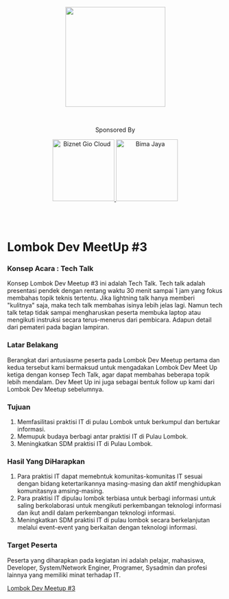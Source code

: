 

<p align="center">
<img src="https://github.com/LombokDev/Meetup003/blob/master/docs/img/logoblack.png" width="233px">
</p>

<br/>
<p align="center">Sponsored By</center>
<br/>

<p align="center">
    <a href="https://www.biznetgio.com/">
        <img src="https://github.com/LombokDev/Meetup003/blob/master/assets/img/biznet.png" width="144px" title="Biznet Gio Cloud" alt="Biznet Gio Cloud"/>
    </a>
    <a href="https://bimajaya.co.id/">
        <img src="https://github.com/LombokDev/Meetup003/blob/master/assets/img/bimajaya.png" width="144px" title="Bima Jaya" alt="Bima Jaya">
    </a>
</p>
<br/><br/>

# Lombok Dev MeetUp #3

### Konsep Acara : Tech Talk
Konsep Lombok Dev Meetup #3 ini adalah Tech Talk. Tech talk adalah presentasi pendek dengan rentang waktu 30 menit sampai 1 jam yang fokus membahas topik teknis tertentu. Jika lightning talk hanya memberi "kulitnya" saja, maka tech talk membahas isinya lebih jelas lagi. Namun tech talk tetap tidak sampai mengharuskan peserta membuka laptop atau mengikuti instruksi secara terus-menerus dari pembicara. Adapun detail dari pemateri pada bagian lampiran.


### Latar Belakang
Berangkat dari antusiasme peserta pada Lombok Dev Meetup pertama dan kedua tersebut kami bermaksud untuk mengadakan Lombok Dev Meet Up ketiga dengan konsep Tech Talk, agar dapat membahas beberapa topik lebih mendalam. Dev Meet Up ini juga sebagai bentuk follow up kami dari Lombok Dev Meetup sebelumnya.

### Tujuan
1. Memfasilitasi praktisi IT di pulau Lombok untuk berkumpul dan bertukar informasi.<br/>
2. Memupuk budaya berbagi antar praktisi IT di Pulau Lombok.<br/>
3. Meningkatkan SDM praktisi IT di Pulau Lombok.<br/>

### Hasil Yang DiHarapkan
1. Para praktisi IT dapat memebntuk komunitas-komunitas IT sesuai dengan bidang ketertarikannya masing-masing dan aktif menghidupkan komunitasnya amsing-masing.<br/>
2. Para praktisi IT dipulau lombok terbiasa untuk berbagi informasi untuk saling berkolaborasi untuk mengikuti perkembangan teknologi informasi dan ikut andil dalam perkembangan teknologi informasi.<br/>
3. Meningkatkan SDM praktisi IT di pulau lombok secara berkelanjutan melalui event-event yang berkaitan dengan teknologi informasi.<br/>


### Target Peserta
Peserta yang diharapkan pada kegiatan ini adalah pelajar, mahasiswa, Developer, System/Network Enginer, Programer, Sysadmin dan profesi lainnya yang memiliki minat terhadap IT.

[Lombok Dev Meetup #3](https://lombokdevmeetup.github.io/Meetup003/)

